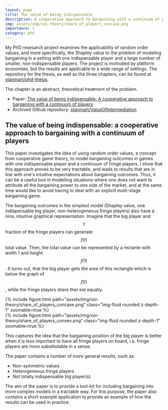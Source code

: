 ```yaml
---
layout: page
title: The value of being indispensable
description: A cooperative approach to bargaining with a continuum of players
img: assets/img/voi-theory/share_of_players_concave.png
importance: 1
category: phd
---
```


My PhD resesarch project examines the applicability of random order values, and more specifically, the Shapley value to the problem of modeling bargaining in a setting with one indispensable player and a large number of smaller, non-indispensable players.
The project is motivated by platform economies, but the results are applicable to a wide range of settings.
The repository for the thesis, as well as the three chapters, can be found at [stanmart/phd-thesis](https://github.com/stanmart/phd-thesis).

The chapter is an abstract, theoretical treatment of the problem.

 - Paper: [The value of being indispensable: A cooperative approach to bargaining with a continuum of players](https://stanmart.github.io/phd-thesis/theory.pdf)
 - Archived Github repository: [stanmart/ValueOfIntermediation](https://stanmart.github.io/ValueOfIntermediation)


## The value of being indispensable: a cooperative approach to bargaining with a continuum of players

This paper investigates the idea of using random order values, a concept from cooperative game theory, to model bargaining outcomes in games with one indispensable player and a continuum of fringe players.
I show that this approach proves to be very tractable, and leads to results that are in line with one's intuitive expectations about bargaining outcomes.
Thus, it can be a useful tool in modelling situations where one does not want to attribute all the bargaining power to one side of the market, and at the same time would like to avoid having to deal with an explicit multi-stage bargaining game.

The bargaining outcomes in the simplest model (Shapley value, one indispensable big player, non-heterogeneous fringe players) also have a nice, intuitive graphical representation.
Imagine that the big player and $$t$$ fraction of the fringe players can generate $$f(t)$$ total value.
Then, the total value can be represented by a rectanle with width 1 and height $$f(1)$$.
It turns out, that the big player gets the area of this rectangle which is below the graph of $$f(t)$$, while the fringe players share ther est equally.

<div class="row mt-2">
  <div class="col-sm mt-2 mt-md-0">
      {% include figure.html path="assets/img/voi-theory/share_of_players_concave.png" class="img-fluid rounded z-depth-1" zoomable=true %}
  </div>
  <div class="col-sm mt-2 mt-md-0">
      {% include figure.html path="assets/img/voi-theory/share_of_players_convex.png" class="img-fluid rounded z-depth-1" zoomable=true %}
  </div>
</div>

This captures the idea that the bargaining position of the big player is better when it is less important to have all fringe players on board, i.e. fringe players are more substitutable in a sense.

The paper contains a number of more general results, such as:

 - Non-symmetric values
 - Heterogeneous fringe players
 - Not totally indispensable big player(s)

The aim of the paper is to provide a tool-kit for including bargaining into more complex models in a tractable way. For this purpose, the paper also contains a short example application to provide an example of how the results can be used in practice.
